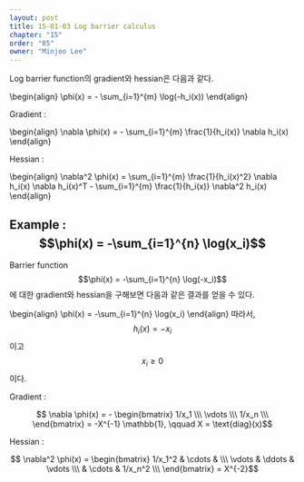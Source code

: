 ```yaml
---
layout: post
title: 15-01-03 Log barrier calculus
chapter: "15"
order: "05"
owner: "Minjoo Lee"
---
```

Log barrier function의 gradient와 hessian은 다음과 같다.
>
\begin{align}
\phi(x) = - \sum_{i=1}^{m} \log(-h_i(x))
\end{align}

Gradient :
>
\begin{align}
\nabla \phi(x) = - \sum_{i=1}^{m} \frac{1}{h_i(x)} \nabla h_i(x)
\end{align}

Hessian : 

>
\begin{align}
\nabla^2 \phi(x) = \sum_{i=1}^{m} \frac{1}{h_i(x)^2} \nabla h_i(x) \nabla h_i(x)^T -  \sum_{i=1}^{m} \frac{1}{h_i(x)} \nabla^2 h_i(x)
\end{align}

## Example : $$\phi(x) = -\sum_{i=1}^{n} \log(x_i)$$
Barrier function $$\phi(x) = -\sum_{i=1}^{n} \log(-x_i)$$에 대한 gradient와 hessian을 구해보면 다음과 같은 결과를 얻을 수 있다.
>
\begin{align}
\phi(x) = -\sum_{i=1}^{n} \log(x_i)
\end{align}
따라서, $$h_i(x) =  -x_i$$이고 $$x_i \ge 0$$이다.

Gradient : 
>
$$
\nabla \phi(x) = - 
\begin{bmatrix}
1/x_1 \\\
\vdots \\\
1/x_n \\\
\end{bmatrix}
 = -X^{-1} \mathbb{1}, \qquad X = \text{diag}(x)$$
 
Hessian :
>
$$
\nabla^2 \phi(x) = 
\begin{bmatrix}
1/x_1^2 & \cdots & \\\
\vdots & \ddots & \vdots  \\\
& \cdots & 1/x_n^2 \\\
\end{bmatrix}
 = X^{-2}$$